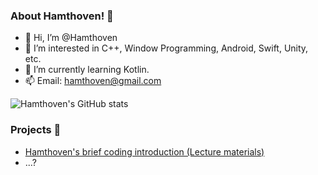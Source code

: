 
<!---
![Hamthoven's Profile Image](https://github.com/Hamthoven/Hamthoven/blob/main/HamThovenProfile.jpg)
--->

### About Hamthoven! 🐹

- 👋 Hi, I’m @Hamthoven
- 👀 I’m interested in C++, Window Programming, Android, Swift, Unity, etc.
- 🌱 I’m currently learning Kotlin.
- 📫 Email: hamthoven@gmail.com

![Hamthoven's GitHub stats](https://github-readme-stats.vercel.app/api?username=Hamthoven&count_private=true&show_icons=true) <br/>

### Projects 📁

- [Hamthoven's brief coding introduction (Lecture materials)](https://github.com/Hamthoven/BriefCodingIntroduction)
- ...?

<!---
Hamthoven/Hamthoven is a ✨ special ✨ repository because its `README.md` (this file) appears on your GitHub profile.
You can click the Preview link to take a look at your changes.
--->
